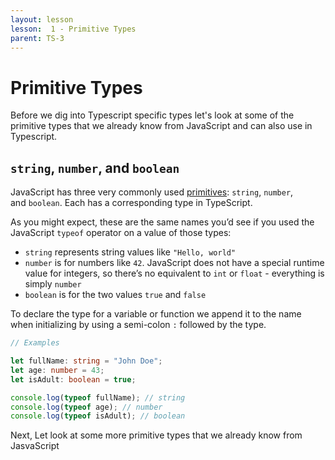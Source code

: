 ```yaml
---
layout: lesson
lesson:  1 - Primitive Types
parent: TS-3
---
```


# Primitive Types

Before we dig into Typescript specific types let's look at some of the primitive types that we already know from JavaScript and can also use in Typescript.

## `string`, `number`, and `boolean`

JavaScript has three very commonly used [primitives](https://developer.mozilla.org/en-US/docs/Glossary/Primitive): `string`, `number`, and `boolean`. Each has a corresponding type in TypeScript.

As you might expect, these are the same names you’d see if you used the JavaScript `typeof` operator on a value of those types:

- `string` represents string values like `"Hello, world"`
- `number` is for numbers like `42`. JavaScript does not have a special runtime value for integers, so there’s no equivalent to `int` or `float` - everything is simply `number`
- `boolean` is for the two values `true` and `false`

To declare the type for a variable or function we append it to the name when initializing by using a semi-colon `:` followed by the type.

```ts twoslash
// Examples

let fullName: string = "John Doe";
let age: number = 43;
let isAdult: boolean = true;

console.log(typeof fullName); // string
console.log(typeof age); // number
console.log(typeof isAdult); // boolean
```

Next, Let look at some more primitive types that we already know from JasvaScript

